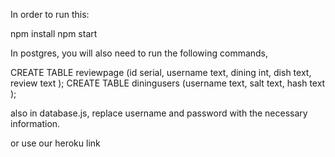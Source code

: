 In order to run this:

npm install
npm start

In postgres, you will also need to run the following commands,

CREATE TABLE reviewpage (id serial, username text, dining int, dish text, review text );
CREATE TABLE diningusers (username text, salt text, hash text );

also in database.js, replace username and password with the necessary information.

or use our heroku link